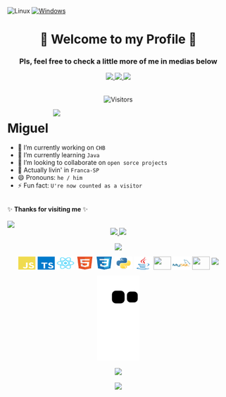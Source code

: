 ![Linux](https://img.shields.io/badge/Linux-FCC624?style=for-the-badge&logo=linux&logoColor=black)
[![Windows](https://img.shields.io/badge/Windows-0078D6?style=for-the-badge&logo=windows&logoColor=white)](https://www.microsoft.com/windows/)

<h1 align="center"> 🚀 Welcome to my Profile 🚀 </h1>

<h3 align="center"> Pls, feel free to check a little more of me in medias below </h3>



<div align="center" style="display: inline_block">

<a href="https://github.com/MiguelRGomes" target="_blank">
  <img align="center" src=https://img.shields.io/badge/github-%2324292e.svg?&style=for-the-badge&logo=github&logoColor=white style="margin-bottom: 5px;" /> 
</a>
<a href="https://www.linkedin.com/in/miguelrodriguesg/" target="_blank">
  <img align="center" src=https://img.shields.io/badge/linkedin-%231E77B5.svg?&style=for-the-badge&logo=linkedin&logoColor=white style="margin-bottom: 5px;" /> 
</a>
<a href = "mailto:miguelrgomes07@gmail.com">
  <img align="center" src="https://img.shields.io/badge/Gmail-D14836?style=for-the-badge&logo=gmail&logoColor=white" target="_blank" style="margin-bottom: 5px;" target="_blank">
</a>
  
  <div align="center"> <br>

![Visitors](https://api.visitorbadge.io/api/visitors?path=https%3A%2F%2Fgithub.com%2FMiguelRGomes&label=Visitors&labelColor=%23697689&countColor=%23dce775)
</div>

</div>

<img src="https://raw.githubusercontent.com/MicaelliMedeiros/micaellimedeiros/master/image/computer-illustration.png" min-width="400px" max-width="400px" width="400px" align="right">

<h1> Miguel</h1> 

<p align="left">

- 🔭 I’m currently working on `CHB` <br> 
- 🌱 I’m currently learning `Java` <br> 
- 👯 I’m looking to collaborate on `open sorce projects` <br> 
- 📍 Actually livin' in `Franca-SP` <br>
- 😄 Pronouns: `he / him` <br>
- ⚡ Fun fact: `U're now counted as a visitor` <br> <br>

✨ **Thanks for visiting me** ✨


<img align="center" src="https://user-images.githubusercontent.com/73097560/115834477-dbab4500-a447-11eb-908a-139a6edaec5c.gif">
<div align="center">

                   

  <a href="https://github.com/MiguelRGomes">
  <img height="180em" src="https://github-readme-stats.vercel.app/api?username=MiguelRGomes&show_icons=true&theme=tokyonight&include_all_commits=true&count_private=true"/>
  
  <img height="180em" src="https://github-readme-stats.vercel.app/api/top-langs/?username=MiguelRGomes&layout=compact&langs_count=7&theme=tokyonight"/>
</div>


<p align="center">
  <a href="https://github.com/MiguelRGomes">
    <img
      align="center"
      src="https://github-profile-trophy.vercel.app/?username=MiguelRGomes&theme=tokyonight&no-frame=true&row=1&&margin-w=20&no-bg=true"
    />
  </a>
  </a>
</p>


<div align="center" style="display: inline_block" >
  <img align="center" height="30" width="40" src="https://raw.githubusercontent.com/devicons/devicon/master/icons/javascript/javascript-plain.svg">
  <img align="center" height="30" width="40" src="https://raw.githubusercontent.com/devicons/devicon/master/icons/typescript/typescript-plain.svg">
  <img align="center" height="30" width="40" src="https://raw.githubusercontent.com/devicons/devicon/master/icons/react/react-original.svg">
  <img align="center" height="30" width="40" src="https://raw.githubusercontent.com/devicons/devicon/master/icons/html5/html5-original.svg">
  <img align="center" height="30" width="40" src="https://raw.githubusercontent.com/devicons/devicon/master/icons/css3/css3-original.svg">
  <img align="center" height="30" width="40" src="https://raw.githubusercontent.com/devicons/devicon/master/icons/python/python-original.svg">
  <img align="center" height="30" width="40" src="https://raw.githubusercontent.com/devicons/devicon/master/icons/java/java-original.svg">
  <img align="center" height="30" width="40" src="https://www.vectorlogo.zone/logos/git-scm/git-scm-icon.svg"/>
  <img align="center" height="30" width="40" src="https://raw.githubusercontent.com/devicons/devicon/master/icons/mysql/mysql-original-wordmark.svg"/>
  <img align="center" height="30" width="40" src="https://profilinator.rishav.dev/skills-assets/docker-original-wordmark.svg"/>


<img src="https://user-images.githubusercontent.com/73097560/115834477-dbab4500-a447-11eb-908a-139a6edaec5c.gif">
 
![Snake animation](https://github.com/rafaballerini/rafaballerini/blob/output/github-contribution-grid-snake.svg)
                                                                                                                
![](https://quotes-github-readme.vercel.app/api?type=horizontal&theme=tokyonight)
                                                                                                                                                          
![](https://github-readme-streak-stats.herokuapp.com/?user=MiguelRGomes&theme=tokyonight&hide_border=false)

</div>                                        
